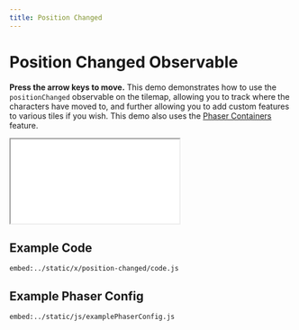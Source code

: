```yaml
---
title: Position Changed
---
```


# Position Changed Observable

**Press the arrow keys to move.** This demo demonstrates how to use the `positionChanged` observable on the tilemap, allowing you to track where the characters have moved to, and further allowing you to add custom features to various tiles if you wish. This demo also uses the [Phaser Containers](../phaser-containers) feature.

<iframe src="../../x/position-changed"></iframe>

## Example Code

`embed:../static/x/position-changed/code.js`

## Example Phaser Config

`embed:../static/js/examplePhaserConfig.js`
